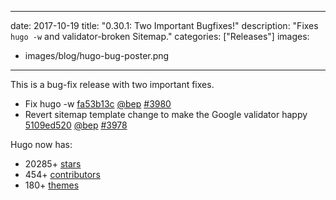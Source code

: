 
---
date: 2017-10-19
title: "0.30.1: Two Important Bugfixes!"
description: "Fixes `hugo -w` and validator-broken Sitemap."
categories: ["Releases"]
images:
- images/blog/hugo-bug-poster.png
---

	

This is a bug-fix release with two important fixes.

* Fix hugo -w [fa53b13c](https://github.com/gohugoio/hugo/commit/fa53b13ca0ffb1db6ed20f5353661d3f8a5fd455) [@bep](https://github.com/bep) [#3980](https://github.com/gohugoio/hugo/issues/3980)
* Revert sitemap template change to make the Google validator happy [5109ed520](https://github.com/gohugoio/hugo/commit/5109ed520f2ddde815d50e7b31acbbfc57ce7719) [@bep](https://github.com/bep) [#3978](https://github.com/gohugoio/hugo/issues/3978)


Hugo now has:

* 20285+ [stars](https://github.com/gohugoio/hugo/stargazers)
* 454+ [contributors](https://github.com/gohugoio/hugo/graphs/contributors)
* 180+ [themes](http://themes.gohugo.io/)
